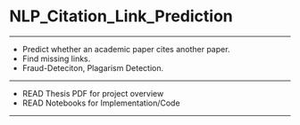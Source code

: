 # NLP_Citation_Link_Prediction
----------------------------------------------------------
* Predict whether an academic paper cites another paper. 
* Find missing links. 
* Fraud-Deteciton, Plagarism Detection.
----------------------------------------------------------
* READ Thesis PDF for project overview
* READ Notebooks for Implementation/Code
----------------------------------------------------------
